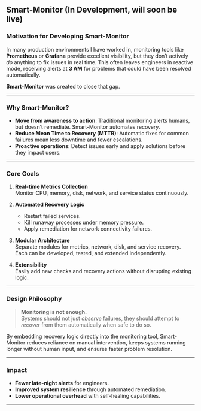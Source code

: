 ## Smart-Monitor  (In Development, will soon be live)

### Motivation for Developing Smart-Monitor

In many production environments I have worked in, monitoring tools like **Prometheus** or **Grafana** provide excellent
visibility, but they don’t actively *do* anything to fix issues in real time. This often leaves engineers in reactive
mode, receiving alerts at **3 AM** for problems that could have been resolved automatically.

**Smart-Monitor** was created to close that gap.

---

### Why Smart-Monitor?
- **Move from awareness to action**: Traditional monitoring alerts humans, but doesn’t remediate. Smart-Monitor automates recovery.
- **Reduce Mean Time to Recovery (MTTR)**: Automatic fixes for common failures mean less downtime and fewer escalations.
- **Proactive operations**: Detect issues early and apply solutions before they impact users.

---

### Core Goals
1. **Real-time Metrics Collection**  
   Monitor CPU, memory, disk, network, and service status continuously.

2. **Automated Recovery Logic**  
   - Restart failed services.
   - Kill runaway processes under memory pressure.
   - Apply remediation for network connectivity failures.

3. **Modular Architecture**  
   Separate modules for metrics, network, disk, and service recovery.  
   Each can be developed, tested, and extended independently.

4. **Extensibility**  
   Easily add new checks and recovery actions without disrupting existing logic.

---

### Design Philosophy
> **Monitoring is not enough.**  
> Systems should not just *observe* failures, they should attempt to *recover* from them automatically when safe to do so.

By embedding recovery logic directly into the monitoring tool, Smart-Monitor reduces reliance on manual intervention,
keeps systems running longer without human input, and ensures faster problem resolution.

---

### Impact
- **Fewer late-night alerts** for engineers.
- **Improved system resilience** through automated remediation.
- **Lower operational overhead** with self-healing capabilities.

---


